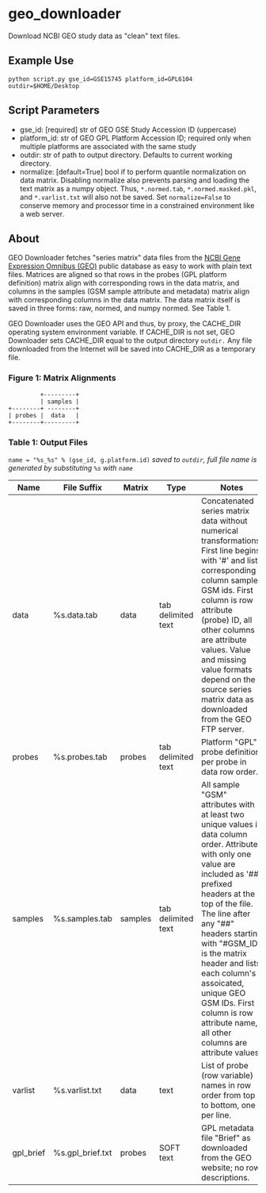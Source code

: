 geo_downloader
==============
Download NCBI GEO study data as "clean" text files.

Example Use
-----------

    python script.py gse_id=GSE15745 platform_id=GPL6104 outdir=$HOME/Desktop

Script Parameters
-----------

* gse_id: [required] str of GEO GSE Study Accession ID (uppercase)
* platform_id: str of GEO GPL Platform Accession ID;
    required only when multiple platforms are associated with the same study
* outdir: str of path to output directory. Defaults to current working directory.
* normalize: [default=True] bool if to perform quantile normalization on data matrix. Disabling normalize also prevents parsing and loading the text matrix as a numpy object. Thus, `*.normed.tab`, `*.normed.masked.pkl`, and `*.varlist.txt` will also not be saved. Set `normalize=False` to conserve memory and processor time in a constrained environment like a web server.

About
-----------

GEO Downloader fetches "series matrix" data files from the [NCBI Gene Expression Omnibus (GEO)](http://www.ncbi.nlm.nih.gov/geo/)
public database as easy to work with plain text files. Matrices are aligned so that rows in
the probes (GPL platform definition) matrix align with corresponding rows in the data matrix, and
columns in the samples (GSM sample attribute and metadata) matrix align with corresponding columns
in the data matrix. The data matrix itself is saved in three forms: raw, normed, and numpy normed.
See Table 1.
    
GEO Downloader uses the GEO API and thus, by proxy, the CACHE_DIR operating system
environment variable. If CACHE_DIR is not set, GEO Downloader sets CACHE_DIR equal
to the output directory `outdir.` Any file downloaded from the Internet will be saved
into CACHE_DIR as a temporary file. 


### Figure 1: Matrix Alignments ###

             +---------+
             | samples |
    +--------+ --------+
    | probes |  data   |
    +--------+---------+


### Table 1: Output Files ###
`name = "%s_%s" % (gse_id, g.platform.id)`
_saved to `outdir`, full file name is generated by substituting `%s` with `name`_

Name | File Suffix | Matrix  | Type               | Notes |
---- | ----------- | ------  | ----               | ----- |
data | %s.data.tab     | data    | tab delimited text | Concatenated series matrix data without numerical transformations. First line begins with '#' and lists corresponding column sample GSM ids. First column is row attribute (probe) ID, all other columns are attribute values. Value and missing value formats depend on the source series matrix data as downloaded from the GEO FTP server. |
probes | %s.probes.tab  | probes  | tab delimited text | Platform "GPL" probe definition per probe in data row order. |
samples | %s.samples.tab | samples | tab delimited text | All sample "GSM" attributes with at least two unique values in data column order. Attributes with only one value are included as '##' prefixed headers at the top of the file. The line after any "##" headers starting with "#GSM_ID" is the matrix header and lists each column's assoicated, unique GEO GSM IDs. First column is row attribute name, all other columns are attribute values. |
varlist | %s.varlist.txt  | data  | text | List of probe (row variable) names in row order from top to bottom, one per line. |
gpl_brief | %s.gpl_brief.txt  | probes  | SOFT text | GPL metadata file "Brief" as downloaded from the GEO website; no row descriptions. |



